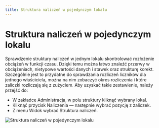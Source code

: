 ```yaml
---
title: Struktura naliczeń w pojedynczym lokalu
---
```


# Struktura naliczeń w pojedynczym lokalu

Sprawdzenie struktury naliczeń w jednym lokalu skontrolować rozłożenie obciążeń w funkcji czasu. Dzięki temu można łatwo znaleźć przerwy w obciążeniach,  nietypowe wartości danych i stawek oraz strukturę korekt. Szczególnie jest to przydatne do sprawdzania rozliczeń liczników dla jednego właściciela, można na nim zobaczyć okres rozliczenia i które zaliczki rozliczają się z zużyciem. Aby uzyskać takie zestawienie, należy przejść do:

- W zakładce Administracja, w polu struktury kliknąć wybrany lokal.
- Kliknąć przycisk Naliczenia — następnie wybrać pozycję z zaliczek.
- Z menu Widok wybrać Struktura naliczeń.

![Struktura naliczeń w pojedynczym lokalu](strukturanaliczenwpojedynczymlokalu.gif)